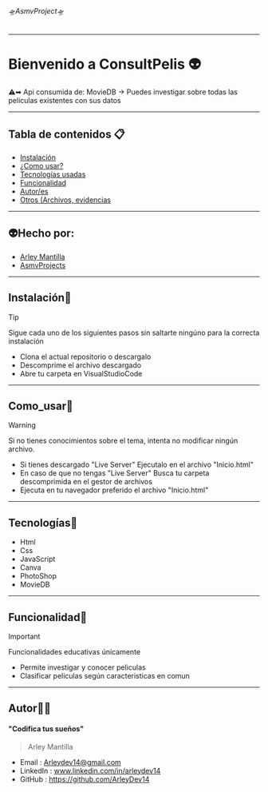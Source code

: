 ###### 🛸AsmvProject🛸

---
# Bienvenido a ConsultPelis 👽️
⚠️➡︎ Api consumida de: MovieDB -> Puedes investigar sobre todas las peliculas existentes con sus datos

---
## Tabla de contenidos 📋

- [Instalación](#Instalación) 
- [¿Como usar?](#Como_usar) 
- [Tecnologías usadas](#Tecnologías)
- [Funcionalidad](#Funcionalidad)
- [Autor/es](#Autor)
- [Otros (Archivos, evidencias](#Otros)
---
## 👽️Hecho por:
- [Arley Mantilla](#Autor)
- [AsmvProjects](#AsmvProjects)

---
## Instalación📂
> [!TIP]
>Sigue cada uno de los siguientes pasos sin saltarte ningúno para la correcta instalación
- Clona el actual repositorio o descargalo
- Descomprime el archivo descargado
- Abre tu carpeta en VisualStudioCode
---
## Como_usar💼
> [!WARNING]
>Si no tienes conocimientos sobre el tema, intenta no modificar ningún archivo.
- Si tienes descargado "Live Server" Ejecutalo en el archivo "Inicio.html"
- En caso de que no tengas "Live Server" Busca tu carpeta descomprimida en el gestor de archivos
- Ejecuta en tu navegador preferido el archivo "Inicio.html"
---
## Tecnologías📱
- Html
- Css
- JavaScript
- Canva
- PhotoShop
- MovieDB

---
## Funcionalidad💭
> [!IMPORTANT]  
> Funcionalidades educativas únicamente
- Permite investigar y conocer peliculas
- Clasificar peliculas según caracteristicas en comun
---
## Autor👨‍💻
#### "Codifica tus sueños"
> Arley Mantilla
- Email : 		Arleydev14@gmail.com
- LinkedIn : 	www.linkedin.com/in/arleydev14
- GitHub :		https://github.com/ArleyDev14
